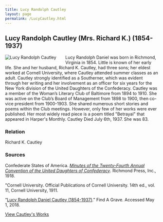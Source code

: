 ```yaml
---
title: Lucy Randolph Cautley
layout: page
permalink: /LucyCautley.html
---
```


## Lucy Randolph Cautley (Mrs. Richard K.) (1854-1937)
<div style="float: left;padding-right: 30px;padding-bottom: 15px;"><img src="https://wlcb.github.io/archive/assets/img/LucyCautley.jpg" alt="Lucy Randolph Cautley"></div>

Lucy Randolph Daniel was born in Richmond, Virginia in 1854. Little is known of her early life. She and her husband, Richard K. Cautley, had three sons; her eldest worked at Cornell University, where Cautley attended summer classes as an adult. Cautley strongly identified as a Southerner, which was evident through her writing and her involvement as an officer for six years for the New York division of the United Daughters of the Confederacy. Cautley was a member of the Woman’s Literary Club of Baltimore from 1894 to 1910. She was active on the Club’s Board of Management from 1898 to 1900, then co-vice president from 1900-1903. She shared numerous short stories and poems within the Club meetings. However, only few of her works were ever published. Her most widely read piece is a poem titled "Betrayal" that appeared in Harper's Monthly. Cautley Died July 6th, 1937. She was 83.

### Relation
Richard K. Cautley

### Sources
Confederate States of America. *[Minutes of the Twenty-Fourth Annual Convention of the United Daughters of Confederacy](https://loyolanotredamelib.org/Aperio/WLCB/exhibits/show/club-bios/item/books.google.com/books?id=3zBXAAAAYAAJ&dq=United+Daughters+of+the+Confederacy+Minutes+L.+R.+Cautley&source=gbs_navlinks_s)*. Richmond Press, Inc., 1918.

"Cornell University. Official Publications of Cornell University. 14th ed., vol. 11, Cornell University, 1911.

“[Lucy Randolph Daniel Cautley (1854-1937)](http://www.findagrave.com/memorial/177971815/lucy-randolph-cautley).” Find A Grave. Accessed May 1, 2018.

[View Cautley's Works](https://wlcb.github.io/archive/browse.html#cautley)
